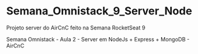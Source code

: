 # Semana_Omnistack_9_Server_Node

Projeto server do AirCnC feito na Semana RocketSeat 9

Semana Omnistack - Aula 2 - Server em NodeJs + Express + MongoDB - AirCnC
